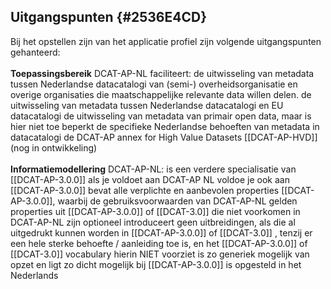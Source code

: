 ## Uitgangspunten {#2536E4CD}
Bij het opstellen zijn van het applicatie profiel zijn volgende uitgangspunten gehanteerd: 
<br/>
<br/>
<b>Toepassingsbereik</b>
DCAT-AP-NL faciliteert: 
de uitwisseling van metadata tussen Nederlandse datacatalogi van (semi-) overheidsorganisatie en overige organisaties die maatschappelijke relevante data willen delen. 
de uitwisseling van metadata tussen Nederlandse datacatalogi en EU datacatalogi
de uitwisseling van metadata van primair open data, maar is hier niet toe beperkt
de specifieke Nederlandse behoeften van metadata in datacatalogi
de DCAT-AP annex for High Value Datasets [[DCAT-AP-HVD]]  (nog in ontwikkeling)
<br/>
<br/>
<b>Informatiemodellering</b>
DCAT-AP-NL: 
is een verdere specialisatie van [[DCAT-AP-3.0.0]]
als je voldoet aan DCAT-AP NL voldoe je ook aan [[DCAT-AP-3.0.0]]
bevat alle verplichte en aanbevolen properties [[DCAT-AP-3.0.0]], waarbij de gebruiksvoorwaarden van DCAT-AP-NL gelden 
properties uit [[DCAT-AP-3.0.0]] of [[DCAT-3.0]]   die niet voorkomen in DCAT-AP-NL zijn optioneel
introduceert geen uitbreidingen, 
als die al uitgedrukt kunnen worden in [[DCAT-AP-3.0.0]] of [[DCAT-3.0]]  ,
tenzij er een hele sterke behoefte / aanleiding toe is, en het [[DCAT-AP-3.0.0]] of [[DCAT-3.0]]   vocabulary hierin NIET voorziet
is zo generiek mogelijk van opzet en ligt zo dicht mogelijk bij [[DCAT-AP-3.0.0]]
is opgesteld in het Nederlands
